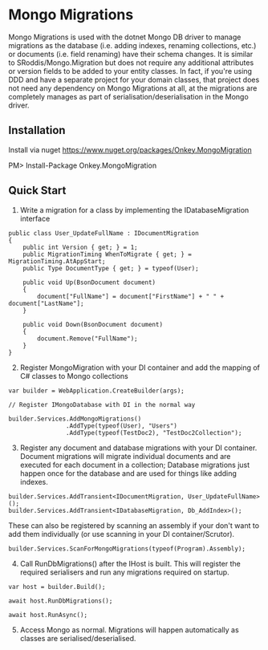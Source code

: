 # Mongo Migrations

Mongo Migrations is used with the dotnet Mongo DB driver to manage migrations as the database (i.e. adding indexes, renaming collections, etc.) or documents (i.e. field renaming) have their schema changes. 
It is similar to SRoddis/Mongo.Migration but does not require any additional attributes or version fields to be added to your entity classes. In fact, if you're using DDD and have a separate project for your
domain classes, that project does not need any dependency on Mongo Migrations at all, at the migrations are completely manages as part of serialisation/deserialisation in the Mongo driver.

## Installation

Install via nuget https://www.nuget.org/packages/Onkey.MongoMigration

PM> Install-Package Onkey.MongoMigration

## Quick Start

1. Write a migration for a class by implementing the IDatabaseMigration interface
```
public class User_UpdateFullName : IDocumentMigration
{
    public int Version { get; } = 1;
    public MigrationTiming WhenToMigrate { get; } = MigrationTiming.AtAppStart;
    public Type DocumentType { get; } = typeof(User);
    
    public void Up(BsonDocument document)
    {
        document["FullName"] = document["FirstName"] + " " + document["LastName"];
    }

    public void Down(BsonDocument document)
    {
        document.Remove("FullName");
    }
}
```

2. Register MongoMigration with your DI container and add the mapping of C# classes to Mongo collections

```
var builder = WebApplication.CreateBuilder(args);

// Register IMongoDatabase with DI in the normal way

builder.Services.AddMongoMigrations()
                .AddType(typeof(User), "Users")
                .AddType(typeof(TestDoc2), "TestDoc2Collection");
```

3. Register any document and database migrations with your DI container. Document migrations will migrate individual documents and are executed for 
each document in a collection; Database migrations just happen once for the database and are used for things like adding indexes.

```
builder.Services.AddTransient<IDocumentMigration, User_UpdateFullName>();
builder.Services.AddTransient<IDatabaseMigration, Db_AddIndex>();
```

These can also be registered by scanning an assembly if your don't want to add them individually (or use scanning in your DI container/Scrutor).

```
builder.Services.ScanForMongoMigrations(typeof(Program).Assembly);
```

4. Call RunDbMigrations() after the IHost is built. This will register the required serialisers and run any migrations
required on startup.

```
var host = builder.Build();

await host.RunDbMigrations();

await host.RunAsync();
```

5. Access Mongo as normal. Migrations will happen automatically as classes are serialised/deserialised.